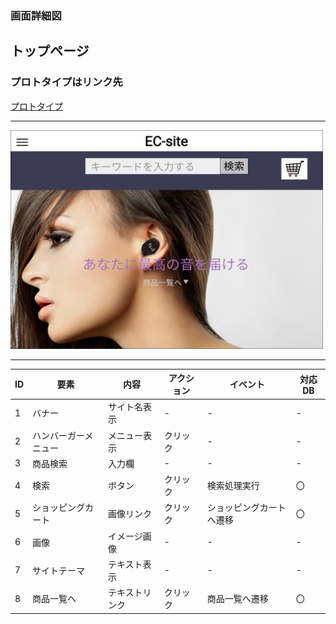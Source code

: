 ### 画面詳細図
## トップページ
### プロトタイプはリンク先
[プロトタイプ](https://www.figma.com/file/67Ka4HSngBCQciwmHrwcTe/original?node-id=16%3A34)
*****
<img src="./img/ECsite_Toppage.png" width="500" height="350">

*****
| ID | 要素 | 内容 | アクション | イベント | 対応DB |
|----|-----|------|-----------|----------|-------|
|1   |バナー|サイト名表示|-|-|-|
|2   |ハンバーガーメニュー|メニュー表示|クリック|-|-|
|3   |商品検索|入力欄|-|-|-|
|4   |検索|ボタン|クリック|検索処理実行|〇|
|5   |ショッピングカート|画像リンク|クリック|ショッピングカートへ遷移|〇|
|6   |画像|イメージ画像|-|-|-|
|7   |サイトテーマ|テキスト表示|-|-|-|
|8   |商品一覧へ|テキストリンク|クリック|商品一覧へ遷移|〇|
